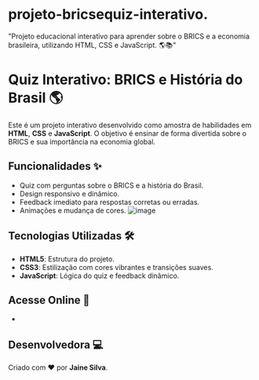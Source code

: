 # projeto-bricsequiz-interativo.
"Projeto educacional interativo para aprender sobre o BRICS e a economia brasileira, utilizando HTML, CSS e JavaScript. 🌎📚"


# Quiz Interativo: BRICS e História do Brasil 🌎

Este é um projeto interativo desenvolvido como amostra de habilidades em **HTML**, **CSS** e **JavaScript**. O objetivo é ensinar de forma divertida sobre o BRICS e sua importância na economia global.

## Funcionalidades ✨
- Quiz com perguntas sobre o BRICS e a história do Brasil.
- Design responsivo e dinâmico.
- Feedback imediato para respostas corretas ou erradas.
- Animações e mudança de cores.
![image](https://github.com/user-attachments/assets/032fc28c-73bb-456b-a599-9fa3f31ae35c)

## Tecnologias Utilizadas 🛠️
- **HTML5**: Estrutura do projeto.
- **CSS3**: Estilização com cores vibrantes e transições suaves.
- **JavaScript**: Lógica do quiz e feedback dinâmico.

## Acesse Online 🚀
-

## Desenvolvedora 💻
Criado com ❤️ por **Jaine Silva**.
